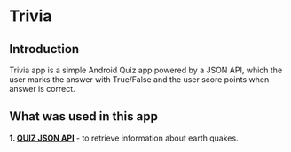 # Trivia

## Introduction
Trivia app is a simple Android Quiz app powered by a JSON API, which the user marks the answer with True/False and the user score points when answer is correct.

## What was used in this app
 **1. [QUIZ JSON API](https://raw.githubusercontent.com/curiousily/simple-quiz/master/script/statements-data.json)** - to retrieve information about earth quakes.</br>
